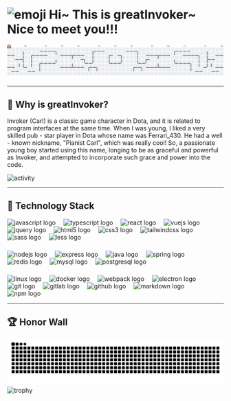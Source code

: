 <h1>
    <img width="50" src="https://emojis.slackmojis.com/emojis/images/1531849430/4246/blob-sunglasses.gif?1531849430" alt="emoji"  />
    Hi~ This is greatInvoker~ Nice to meet you!!!
</h1>
<!-- 吃豆人 -->
<picture>
  <source media="(prefers-color-scheme: dark)" srcset="https://raw.githubusercontent.com/greatInvoker/greatInvoker/output/pacman-contribution-graph-dark.svg">
  <source media="(prefers-color-scheme: light)" srcset="https://raw.githubusercontent.com/greatInvoker/greatInvoker/output/pacman-contribution-graph.svg">
  <img src="https://raw.githubusercontent.com/greatInvoker/greatInvoker/output/pacman-contribution-graph.svg" alt="pacman">
</picture>

---

<h2>👀 Why is greatInvoker?</h2>
<p>
    Invoker (Carl) is a classic game character in Dota, and it is related to program interfaces at the same time.
    When I was young, I liked a very skilled pub - star player in Dota whose name was Ferrari_430. He had a well - known nickname, "Pianist Carl", which was really cool!
    So, a passionate young boy started using this name, longing to be as graceful and powerful as Invoker, and attempted to incorporate such grace and power into the code.
</p>
<!-- 活跃图 -->
<div>
    <img src="https://github-readme-activity-graph.vercel.app/graph?username=greatInvoker&radius=16&theme=react&area=true&order=5" alt="activity" />
</div>

---

<h2>🌱 Technology Stack</h2>
<!-- fontend -->
<div>
    <img src="https://cdn.jsdelivr.net/gh/devicons/devicon/icons/javascript/javascript-original.svg" height="30" alt="javascript logo"  />
    <img width="10" />
    <img src="https://cdn.jsdelivr.net/gh/devicons/devicon/icons/typescript/typescript-original.svg" height="30" alt="typescript logo"  />
    <img width="10" />
    <img src="https://cdn.jsdelivr.net/gh/devicons/devicon/icons/react/react-original.svg" height="30" alt="react logo"  />
    <img width="10" />
    <img src="https://cdn.jsdelivr.net/gh/devicons/devicon/icons/vuejs/vuejs-original.svg" height="30" alt="vuejs logo"  />
    <img width="10" />
    <img src="https://cdn.jsdelivr.net/gh/devicons/devicon/icons/jquery/jquery-original.svg" height="30" alt="jquery logo"  />
    <img width="10" />
    <img src="https://cdn.jsdelivr.net/gh/devicons/devicon/icons/html5/html5-original.svg" height="30" alt="html5 logo"  />
    <img width="10" />
    <img src="https://cdn.jsdelivr.net/gh/devicons/devicon/icons/css3/css3-original.svg" height="30" alt="css3 logo"  />
    <img width="10" />
    <img src="https://cdn.jsdelivr.net/gh/devicons/devicon/icons/tailwindcss/tailwindcss-original-wordmark.svg" height="30" alt="tailwindcss logo"  />
    <img width="10" />
    <img src="https://cdn.jsdelivr.net/gh/devicons/devicon/icons/sass/sass-original.svg" height="30" alt="sass logo"  />
    <img width="10" />
    <img src="https://cdn.jsdelivr.net/gh/devicons/devicon/icons/less/less-plain-wordmark.svg" height="30" alt="less logo"  />
</div>

###

<!-- backend -->
<div>
    <img src="https://cdn.jsdelivr.net/gh/devicons/devicon/icons/nodejs/nodejs-original.svg" height="30" alt="nodejs logo"  />
    <img width="10" />
    <img src="https://cdn.jsdelivr.net/gh/devicons/devicon/icons/express/express-original.svg" height="30" alt="express logo"  />
    <img width="10" />
    <img src="https://cdn.jsdelivr.net/gh/devicons/devicon/icons/java/java-original.svg" height="30" alt="java logo"  />
    <img width="10" />
    <img src="https://cdn.jsdelivr.net/gh/devicons/devicon/icons/spring/spring-original.svg" height="30" alt="spring logo"  />
    <img width="10" />
    <img src="https://cdn.jsdelivr.net/gh/devicons/devicon/icons/redis/redis-original.svg" height="30" alt="redis logo"  />
    <img width="10" />
    <img src="https://cdn.jsdelivr.net/gh/devicons/devicon/icons/mysql/mysql-original.svg" height="30" alt="mysql logo"  />
    <img width="10" />
    <img src="https://cdn.jsdelivr.net/gh/devicons/devicon/icons/postgresql/postgresql-original.svg" height="30" alt="postgresql logo"  />
</div>

###

<!-- CICD -->
<div>
    <img src="https://cdn.jsdelivr.net/gh/devicons/devicon/icons/linux/linux-original.svg" height="30" alt="linux logo"  />
    <img width="10" />
    <img src="https://cdn.jsdelivr.net/gh/devicons/devicon/icons/docker/docker-original.svg" height="30" alt="docker logo"  />
    <img width="10" />
    <img src="https://cdn.jsdelivr.net/gh/devicons/devicon/icons/webpack/webpack-original.svg" height="30" alt="webpack logo"  />
    <img width="10" />
    <img src="https://cdn.jsdelivr.net/gh/devicons/devicon/icons/electron/electron-original.svg" height="30" alt="electron logo"  />
    <img width="10" />
    <img src="https://cdn.jsdelivr.net/gh/devicons/devicon/icons/git/git-original.svg" height="30" alt="git logo"  />
    <img width="10" />
    <img src="https://cdn.jsdelivr.net/gh/devicons/devicon/icons/gitlab/gitlab-original.svg" height="30" alt="gitlab logo"  />
    <img width="10" />
    <img src="https://cdn.jsdelivr.net/gh/devicons/devicon/icons/github/github-original.svg" height="30" alt="github logo"  />
    <img width="10" />
    <img src="https://cdn.jsdelivr.net/gh/devicons/devicon/icons/markdown/markdown-original.svg" height="30" alt="markdown logo"  />
    <img width="10" />
    <img src="https://cdn.jsdelivr.net/gh/devicons/devicon/icons/npm/npm-original-wordmark.svg" height="30" alt="npm logo"  />
</div>

---

<h2>🏆 Honor Wall</h2>
<!-- 贪吃蛇 -->
<picture>
  <source media="(prefers-color-scheme: dark)" srcset="https://raw.githubusercontent.com/greatInvoker/greatInvoker/output/snake-dark.svg" />
  <source media="(prefers-color-scheme: light)" srcset="https://raw.githubusercontent.com/greatInvoker/greatInvoker/output/snake.svg" />
  <img src="https://raw.githubusercontent.com/greatInvoker/greatInvoker/output/snake.svg" alt="snake"  />
</picture>
<!-- 奖杯墙 -->
<picture>
  <source media="(prefers-color-scheme: dark)" srcset="https://github-profile-trophy.vercel.app?username=greatInvoker&theme=dark_lover&column=-1&margin-w=8&no-bg=true" />
  <source media="(prefers-color-scheme: light)" srcset="https://github-profile-trophy.vercel.app?username=greatInvoker&theme=flat&column=-1&margin-w=8" />
    <img src="https://github-profile-trophy.vercel.app?username=greatInvoker&theme=dark_lover&column=-1&margin-w=8&no-bg=true" alt="trophy"  />
</picture>
